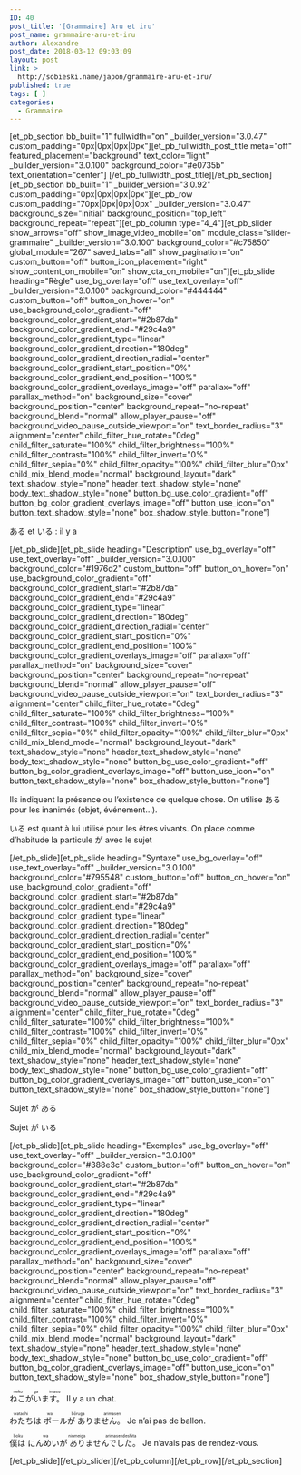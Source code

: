 ```yaml
---
ID: 40
post_title: '[Grammaire] Aru et iru'
post_name: grammaire-aru-et-iru
author: Alexandre
post_date: 2018-03-12 09:03:09
layout: post
link: >
  http://sobieski.name/japon/grammaire-aru-et-iru/
published: true
tags: [ ]
categories:
  - Grammaire
---
```

[et_pb_section bb_built="1" fullwidth="on" _builder_version="3.0.47" custom_padding="0px|0px|0px|0px"][et_pb_fullwidth_post_title meta="off" featured_placement="background" text_color="light" _builder_version="3.0.100" background_color="#e0735b" text_orientation="center"]
[/et_pb_fullwidth_post_title][/et_pb_section][et_pb_section bb_built="1" _builder_version="3.0.92" custom_padding="0px|0px|0px|0px"][et_pb_row custom_padding="70px|0px|0px|0px" _builder_version="3.0.47" background_size="initial" background_position="top_left" background_repeat="repeat"][et_pb_column type="4_4"][et_pb_slider show_arrows="off" show_image_video_mobile="on" module_class="slider-grammaire" _builder_version="3.0.100" background_color="#c75850" global_module="267" saved_tabs="all" show_pagination="on" custom_button="off" button_icon_placement="right" show_content_on_mobile="on" show_cta_on_mobile="on"][et_pb_slide heading="Règle" use_bg_overlay="off" use_text_overlay="off" _builder_version="3.0.100" background_color="#444444" custom_button="off" button_on_hover="on" use_background_color_gradient="off" background_color_gradient_start="#2b87da" background_color_gradient_end="#29c4a9" background_color_gradient_type="linear" background_color_gradient_direction="180deg" background_color_gradient_direction_radial="center" background_color_gradient_start_position="0%" background_color_gradient_end_position="100%" background_color_gradient_overlays_image="off" parallax="off" parallax_method="on" background_size="cover" background_position="center" background_repeat="no-repeat" background_blend="normal" allow_player_pause="off" background_video_pause_outside_viewport="on" text_border_radius="3" alignment="center" child_filter_hue_rotate="0deg" child_filter_saturate="100%" child_filter_brightness="100%" child_filter_contrast="100%" child_filter_invert="0%" child_filter_sepia="0%" child_filter_opacity="100%" child_filter_blur="0px" child_mix_blend_mode="normal" background_layout="dark" text_shadow_style="none" header_text_shadow_style="none" body_text_shadow_style="none" button_bg_use_color_gradient="off" button_bg_color_gradient_overlays_image="off" button_use_icon="on" button_text_shadow_style="none" box_shadow_style_button="none"]

<ruby>ある</ruby> et <ruby>いる</ruby> : il y a

[/et_pb_slide][et_pb_slide heading="Description" use_bg_overlay="off" use_text_overlay="off" _builder_version="3.0.100" background_color="#1976d2" custom_button="off" button_on_hover="on" use_background_color_gradient="off" background_color_gradient_start="#2b87da" background_color_gradient_end="#29c4a9" background_color_gradient_type="linear" background_color_gradient_direction="180deg" background_color_gradient_direction_radial="center" background_color_gradient_start_position="0%" background_color_gradient_end_position="100%" background_color_gradient_overlays_image="off" parallax="off" parallax_method="on" background_size="cover" background_position="center" background_repeat="no-repeat" background_blend="normal" allow_player_pause="off" background_video_pause_outside_viewport="on" text_border_radius="3" alignment="center" child_filter_hue_rotate="0deg" child_filter_saturate="100%" child_filter_brightness="100%" child_filter_contrast="100%" child_filter_invert="0%" child_filter_sepia="0%" child_filter_opacity="100%" child_filter_blur="0px" child_mix_blend_mode="normal" background_layout="dark" text_shadow_style="none" header_text_shadow_style="none" body_text_shadow_style="none" button_bg_use_color_gradient="off" button_bg_color_gradient_overlays_image="off" button_use_icon="on" button_text_shadow_style="none" box_shadow_style_button="none"]

Ils indiquent la présence ou l’existence de quelque chose.
On utilise <ruby>ある</ruby> pour les inanimés (objet, événement…).

<ruby>いる</ruby> est quant à lui utilisé pour les êtres vivants.
On place comme d’habitude la particule <ruby>が</ruby> avec le sujet

[/et_pb_slide][et_pb_slide heading="Syntaxe" use_bg_overlay="off" use_text_overlay="off" _builder_version="3.0.100" background_color="#795548" custom_button="off" button_on_hover="on" use_background_color_gradient="off" background_color_gradient_start="#2b87da" background_color_gradient_end="#29c4a9" background_color_gradient_type="linear" background_color_gradient_direction="180deg" background_color_gradient_direction_radial="center" background_color_gradient_start_position="0%" background_color_gradient_end_position="100%" background_color_gradient_overlays_image="off" parallax="off" parallax_method="on" background_size="cover" background_position="center" background_repeat="no-repeat" background_blend="normal" allow_player_pause="off" background_video_pause_outside_viewport="on" text_border_radius="3" alignment="center" child_filter_hue_rotate="0deg" child_filter_saturate="100%" child_filter_brightness="100%" child_filter_contrast="100%" child_filter_invert="0%" child_filter_sepia="0%" child_filter_opacity="100%" child_filter_blur="0px" child_mix_blend_mode="normal" background_layout="dark" text_shadow_style="none" header_text_shadow_style="none" body_text_shadow_style="none" button_bg_use_color_gradient="off" button_bg_color_gradient_overlays_image="off" button_use_icon="on" button_text_shadow_style="none" box_shadow_style_button="none"]

Sujet <ruby>が ある</ruby>

Sujet <ruby>が いる</ruby>

[/et_pb_slide][et_pb_slide heading="Exemples" use_bg_overlay="off" use_text_overlay="off" _builder_version="3.0.100" background_color="#388e3c" custom_button="off" button_on_hover="on" use_background_color_gradient="off" background_color_gradient_start="#2b87da" background_color_gradient_end="#29c4a9" background_color_gradient_type="linear" background_color_gradient_direction="180deg" background_color_gradient_direction_radial="center" background_color_gradient_start_position="0%" background_color_gradient_end_position="100%" background_color_gradient_overlays_image="off" parallax="off" parallax_method="on" background_size="cover" background_position="center" background_repeat="no-repeat" background_blend="normal" allow_player_pause="off" background_video_pause_outside_viewport="on" text_border_radius="3" alignment="center" child_filter_hue_rotate="0deg" child_filter_saturate="100%" child_filter_brightness="100%" child_filter_contrast="100%" child_filter_invert="0%" child_filter_sepia="0%" child_filter_opacity="100%" child_filter_blur="0px" child_mix_blend_mode="normal" background_layout="dark" text_shadow_style="none" header_text_shadow_style="none" body_text_shadow_style="none" button_bg_use_color_gradient="off" button_bg_color_gradient_overlays_image="off" button_use_icon="on" button_text_shadow_style="none" box_shadow_style_button="none"]

<ruby>ねこがいます。<rt>neko ga imasu</rt></ruby> Il y a un chat.

<ruby>わたちは ボールが ありません。<rt>watachi wa bōruga arimasen</rt></ruby> Je n’ai pas de ballon.

<ruby>僕は にんめいが ありませんでした。<rt>boku wa ninmeiga arimasendeshita</rt></ruby> Je n’avais pas de rendez-vous.

[/et_pb_slide][/et_pb_slider][/et_pb_column][/et_pb_row][/et_pb_section]